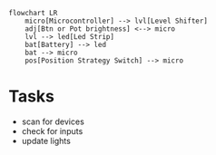 ```mermaid
flowchart LR
	micro[Microcontroller] --> lvl[Level Shifter]
	adj[Btn or Pot brightness] <--> micro
	lvl --> led[Led Strip]
	bat[Battery] --> led
	bat --> micro
	pos[Position Strategy Switch] --> micro
```

# Tasks
- scan for devices
- check for inputs
- update lights